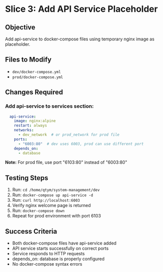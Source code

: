 # Slice 3: Add API Service Placeholder

## Objective
Add api-service to docker-compose files using temporary nginx image as placeholder.

## Files to Modify
- `dev/docker-compose.yml`
- `prod/docker-compose.yml`

## Changes Required

### Add api-service to services section:
```yaml
  api-service:
    image: nginx:alpine
    restart: always
    networks:
      - dev_network  # or prod_network for prod file
    ports:
      - "6003:80"  # dev uses 6003, prod can use different port
    depends_on:
      - database
```

**Note:** For prod file, use port "6103:80" instead of "6003:80"

## Testing Steps
1. Run: `cd /home/qtym/system-management/dev`
2. Run: `docker-compose up api-service -d`
3. Run: `curl http://localhost:6003`
4. Verify nginx welcome page is returned
5. Run: `docker-compose down`
6. Repeat for prod environment with port 6103

## Success Criteria
- Both docker-compose files have api-service added
- API service starts successfully on correct ports
- Service responds to HTTP requests
- depends_on: database is properly configured
- No docker-compose syntax errors